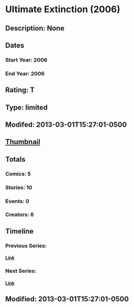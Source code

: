# Ultimate Extinction (2006)
## Description: None
## Dates
### Start Year: 2006
### End Year: 2006
## Rating: T
## Type: limited
## Modifed: 2013-03-01T15:27:01-0500
## [Thumbnail](http://i.annihil.us/u/prod/marvel/i/mg/b/a0/51310e7fa4bae.jpg)
## Totals
### Comics: 5
### Stories: 10
### Events: 0
### Creators: 6
## Timeline
### Previous Series: 
#### [Link]()
### Next Series: 
#### [Link]()
## Modified: 2013-03-01T15:27:01-0500
